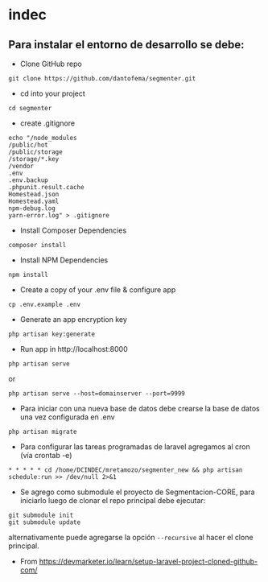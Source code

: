# indec

## Para instalar el entorno de desarrollo se debe:

- Clone GitHub repo
```
git clone https://github.com/dantofema/segmenter.git
```
- cd into your project
```
cd segmenter
```
- create .gitignore
```
echo "/node_modules
/public/hot
/public/storage
/storage/*.key
/vendor
.env
.env.backup
.phpunit.result.cache
Homestead.json
Homestead.yaml
npm-debug.log
yarn-error.log" > .gitignore
```


- Install Composer Dependencies
```
composer install
```

- Install NPM Dependencies
```
npm install
```
- Create a copy of your .env file & configure app
```
cp .env.example .env
```

- Generate an app encryption key
```
php artisan key:generate
```

- Run app in http://localhost:8000
```
php artisan serve
```
or
```
php artisan serve --host=domainserver --port=9999
```

- Para iniciar con una nueva base de datos debe crearse la base de datos una vez configurada en .env
```
php artisan migrate
```

- Para configurar las tareas programadas de laravel agregamos al cron (vía crontab -e)
```
* * * * * cd /home/DCINDEC/mretamozo/segmenter_new && php artisan schedule:run >> /dev/null 2>&1
```

- Se agrego como submodule el proyecto de Segmentacion-CORE, para iniciarlo luego de clonar el repo principal debe ejecutar:
```
git submodule init
git submodule update
```
alternativamente puede agregarse la opción ```--recursive``` al hacer el clone principal.

* From https://devmarketer.io/learn/setup-laravel-project-cloned-github-com/
